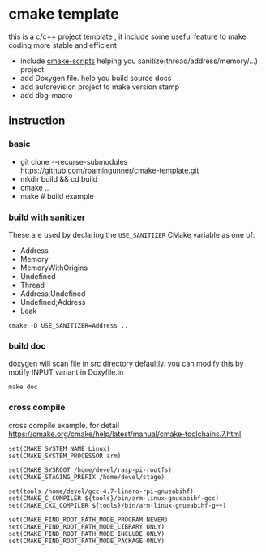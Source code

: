 # cmake template <!-- omit in toc -->

this is a c/c++ project template , it include some useful feature to make coding  more stable and efficient

 * include [cmake-scripts](https://github.com/StableCoder/cmake-scripts) helping you sanitize(thread/address/memory/...) project
 * add Doxygen file. helo you build source docs
 * add autorevision project to make version stamp
 * add dbg-macro

## instruction

### basic 

- git clone --recurse-submodules https://github.com/roamingunner/cmake-template.git
- mkdir build && cd build
- cmake ..
- make # build example

### build with sanitizer

These are used by declaring the `USE_SANITIZER` CMake variable as one of:
- Address
- Memory
- MemoryWithOrigins
- Undefined
- Thread
- Address;Undefined
- Undefined;Address
- Leak

`cmake -D USE_SANITIZER=Address ..`

### build doc

doxygen will scan file in src directory defaultly. you can modify this by motify INPUT variant in Doxyfile.in 

`make doc`


### cross compile

cross compile example. for detail https://cmake.org/cmake/help/latest/manual/cmake-toolchains.7.html

```
set(CMAKE_SYSTEM_NAME Linux)
set(CMAKE_SYSTEM_PROCESSOR arm)

set(CMAKE_SYSROOT /home/devel/rasp-pi-rootfs)
set(CMAKE_STAGING_PREFIX /home/devel/stage)

set(tools /home/devel/gcc-4.7-linaro-rpi-gnueabihf)
set(CMAKE_C_COMPILER ${tools}/bin/arm-linux-gnueabihf-gcc)
set(CMAKE_CXX_COMPILER ${tools}/bin/arm-linux-gnueabihf-g++)

set(CMAKE_FIND_ROOT_PATH_MODE_PROGRAM NEVER)
set(CMAKE_FIND_ROOT_PATH_MODE_LIBRARY ONLY)
set(CMAKE_FIND_ROOT_PATH_MODE_INCLUDE ONLY)
set(CMAKE_FIND_ROOT_PATH_MODE_PACKAGE ONLY)
```

